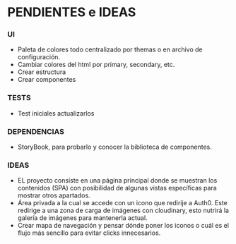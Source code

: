 # PENDIENTES e IDEAS

### UI

- Paleta de colores todo centralizado por themas o en archivo de configuración.
- Cambiar colores del html por primary, secondary, etc.
- Crear estructura
- Crear componentes

### TESTS

- Test iniciales actualizarlos

### DEPENDENCIAS

- StoryBook, para probarlo y conocer la biblioteca de componentes.

### IDEAS

- EL proyecto consiste en una página principal donde se muestran los contenidos (SPA) con posibilidad de algunas vistas específicas para mostrar otros apartados.
- Área privada a la cual se accede con un icono que redirije a Auth0. Este redirige a una zona de carga de imágenes con cloudinary, esto nutrirá la galería de imágenes para mantenerla actual.
- Crear mapa de navegación y pensar dónde poner los iconos o cuál es el flujo más sencillo para evitar clicks innecesarios.
